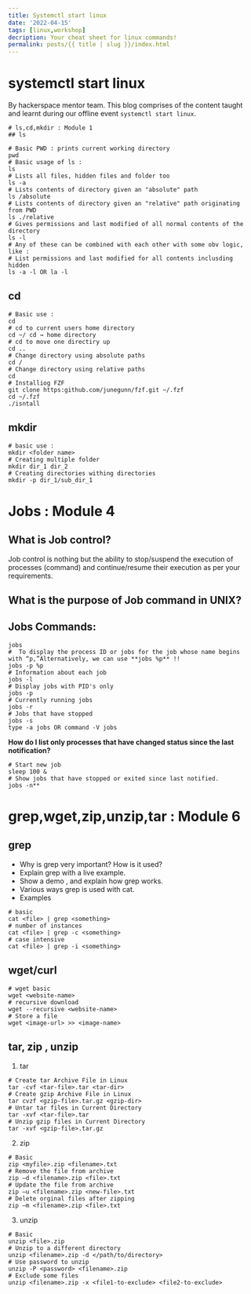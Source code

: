 ```yaml
---
title: Systemctl start linux
date: '2022-04-15'
tags: [linux,workshop]
decription: Your cheat sheet for linux commands!
permalink: posts/{{ title | slug }}/index.html
---
```

# systemctl start linux 

By hackerspace mentor team. This blog comprises of the content taught and learnt during our offline event `systemctl start linux`.

```
# ls,cd,mkdir : Module 1
## ls

# Basic PWD : prints current working directory 
pwd 
# Basic usage of ls : 
ls 
# Lists all files, hidden files and folder too 
ls -a 
# Lists contents of directory given an "absolute" path 
ls /absolute
# Lists contents of directory given an "relative" path originating from PWD 
ls ./relative
# Gives permissions and last modified of all normal contents of the directory 
ls -l 
# Any of these can be combined with each other with some obv logic, like : 
# List permissions and last modified for all contents inclusding hidden 
ls -a -l OR la -l
```
## cd

```
# Basic use : 
cd
# cd to current users home directory 
cd ~/ cd → home directory
# cd to move one directiry up 
cd ..
# Change directory using absolute paths 
cd /
# Change directory using relative paths
cd 
# Installiog FZF 
git clone https:github.com/junegunn/fzf.git ~/.fzf
cd ~/.fzf 
./isntall 
```
## mkdir

```
# basic use : 
mkdir <folder name> 
# Creating multiple folder
mkdir dir_1 dir_2 
# Creating directories withing directories 
mkdir -p dir_1/sub_dir_1
```

# Jobs : Module 4

## What is Job control?

Job control is nothing but the ability to stop/suspend the execution of
processes (command) and continue/resume their execution as per your
requirements.

## What is the purpose of Job command in UNIX?


## Jobs Commands:
```
jobs
#  To display the process ID or jobs for the job whose name begins with “p,”Alternatively, we can use **jobs %p** !!
jobs -p %p 
# Information about each job 
jobs -l
# Display jobs with PID's only 
jobs -p
# Currently running jobs
jobs -r
# Jobs that have stopped 
jobs -s
type -a jobs OR command -V jobs
```

**How do I list only processes that have changed status since the
last notification?**

```
# Start new job
sleep 100 &
# Show jobs that have stopped or exited since last notified.
jobs -n**
```

# grep,wget,zip,unzip,tar : Module 6

## grep

- Why is grep very important? How is it used?
- Explain grep with a live example.
- Show a demo , and explain how grep works.
- Various ways grep is used with cat.
- Examples
```
# basic
cat <file> | grep <something>
# number of instances
cat <file> | grep -c <something>
# case intensive
cat <file> | grep -i <something>
```
## wget/curl
```
# wget basic
wget <website-name>
# recursive download
wget --recursive <website-name>
# Store a file
wget <image-url> >> <image-name>
```
## tar, zip , unzip

1. tar
```
# Create tar Archive File in Linux
tar -cvf <tar-file>.tar <tar-dir>
# Create gzip Archive File in Linux
tar cvzf <gzip-file>.tar.gz <gzip-dir>
# Untar tar files in Current Directory
tar -xvf <tar-file>.tar
# Unzip gzip files in Current Directory
tar -xvf <gzip-file>.tar.gz
```
2. zip
```
# Basic
zip <myfile>.zip <filename>.txt
# Remove the file from archive
zip –d <filename>.zip <file>.txt
# Update the file from archive
zip –u <filename>.zip <new-file>.txt
# Delete orginal files after zipping
zip –m <filename>.zip <file>.txt
```
3. unzip
```
# Basic
unzip <file>.zip
# Unzip to a different directory
unzip <filename>.zip -d </path/to/directory>
# Use password to unzip
unzip -P <password> <filename>.zip
# Exclude some files
unzip <filename>.zip -x <file1-to-exclude> <file2-to-exclude>
```
